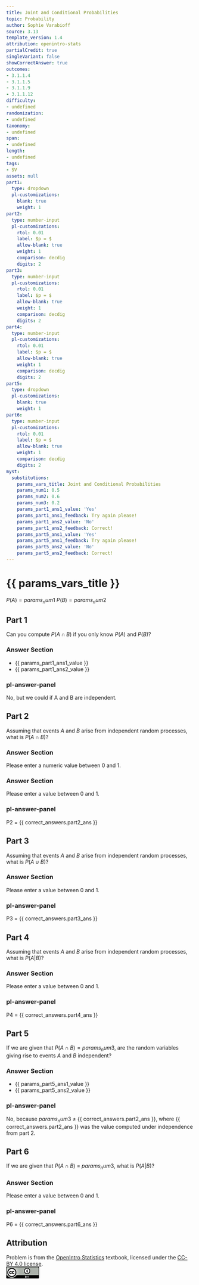 ```yaml
---
title: Joint and Conditional Probabilities
topic: Probability
author: Sophie Varabioff
source: 3.13
template_version: 1.4
attribution: openintro-stats
partialCredit: true
singleVariant: false
showCorrectAnswer: true
outcomes:
- 3.1.1.4
- 3.1.1.5
- 3.1.1.9
- 3.1.1.12
difficulty:
- undefined
randomization:
- undefined
taxonomy:
- undefined
span:
- undefined
length:
- undefined
tags:
- SV
assets: null
part1:
  type: dropdown
  pl-customizations:
    blank: true
    weight: 1
part2:
  type: number-input
  pl-customizations:
    rtol: 0.01
    label: $p = $
    allow-blank: true
    weight: 1
    comparison: decdig
    digits: 2
part3:
  type: number-input
  pl-customizations:
    rtol: 0.01
    label: $p = $
    allow-blank: true
    weight: 1
    comparison: decdig
    digits: 2
part4:
  type: number-input
  pl-customizations:
    rtol: 0.01
    label: $p = $
    allow-blank: true
    weight: 1
    comparison: decdig
    digits: 2
part5:
  type: dropdown
  pl-customizations:
    blank: true
    weight: 1
part6:
  type: number-input
  pl-customizations:
    rtol: 0.01
    label: $p = $
    allow-blank: true
    weight: 1
    comparison: decdig
    digits: 2
myst:
  substitutions:
    params_vars_title: Joint and Conditional Probabilities
    params_num1: 0.5
    params_num2: 0.6
    params_num3: 0.2
    params_part1_ans1_value: 'Yes'
    params_part1_ans1_feedback: Try again please!
    params_part1_ans2_value: 'No'
    params_part1_ans2_feedback: Correct!
    params_part5_ans1_value: 'Yes'
    params_part5_ans1_feedback: Try again please!
    params_part5_ans2_value: 'No'
    params_part5_ans2_feedback: Correct!
---
```

# {{ params_vars_title }}
$P(A) = {{ params_num1 }}$
$P(B) = {{ params_num2 }}$

## Part 1

Can you compute $P(A \cap B)$ if you only know $P(A)$ and $P(B)$?

### Answer Section

- {{ params_part1_ans1_value }}
- {{ params_part1_ans2_value }}

### pl-answer-panel

No, but we could if A and B are independent.

## Part 2

Assuming that events $A$ and $B$ arise from independent random processes, what is $P(A \cap B)$?

### Answer Section

Please enter a numeric value between 0 and 1.

### Answer Section

Please enter a value between 0 and 1.

### pl-answer-panel

P2 $=$ {{ correct_answers.part2_ans }}

## Part 3

Assuming that events $A$ and $B$ arise from independent random processes, what is $P(A \cup B)$?

### Answer Section

Please enter a value between 0 and 1.

### pl-answer-panel

P3 $=$ {{ correct_answers.part3_ans }}

## Part 4

Assuming that events $A$ and $B$ arise from independent random processes, what is $P(A|B)$?

### Answer Section

Please enter a value between 0 and 1.

### pl-answer-panel

P4 $=$ {{ correct_answers.part4_ans }}

## Part 5

If we are given that $P(A \cap B) = {{ params_num3 }}$, are the random variables giving rise to events $A$ and $B$ independent?

### Answer Section

- {{ params_part5_ans1_value }}
- {{ params_part5_ans2_value }}

### pl-answer-panel

No, because ${{ params_num3 }}$ $\ne$ {{ correct_answers.part2_ans }}, where {{ correct_answers.part2_ans }} was the value computed under independence from part 2.

## Part 6

If we are given that $P(A \cap B)$ = ${{ params_num3 }}$, what is $P(A|B)$?

### Answer Section

Please enter a value between 0 and 1.

### pl-answer-panel

P6 $=$ {{ correct_answers.part6_ans }}

## Attribution

Problem is from the [OpenIntro Statistics](https://openintro.org/book/os/) textbook, licensed under the [CC-BY 4.0 license](https://creativecommons.org/licenses/by/4.0/).<br>![Image representing the Creative Commons 4.0 BY license.](https://raw.githubusercontent.com/firasm/bits/master/by.png)